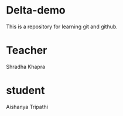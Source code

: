# Delta-demo
This is a repository for learning git and github.
# Teacher 
Shradha Khapra

# student
Aishanya Tripathi